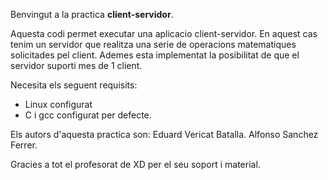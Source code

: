 Benvingut a la practica **client-servidor**. 

Aquesta codi permet executar una aplicacio client-servidor. En aquest cas tenim un servidor que realitza una serie de operacions matematiques solicitades pel client. Ademes esta implementat la posibilitat de que el servidor suporti mes de 1 client. 

Necesita els seguent requisits:
- Linux configurat
- C i gcc configurat per defecte.

Els autors d'aquesta practica son:
Eduard Vericat Batalla. 
Alfonso Sanchez Ferrer. 

Gracies a tot el profesorat de XD per el seu soport i material.